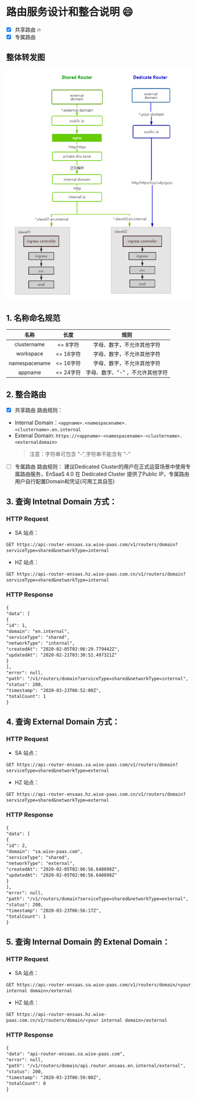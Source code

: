 # 路由服务设计和整合说明   :smile:

- [x] 共享路由  :fire:
- [x] 专属路由

## 整体转发图
![图片](images/router.png)


## 1. 名称命名规范  
| **名称**   | **长度**   | **规则**   |
|:----:|:----:|:----:|
| clustername | <= 8字符 | 字母、数字，不允许其他字符 |
| workspace | <= 16字符 | 字母、数字，不允许其他字符 |
| namespacename  | <= 16字符 | 字母、数字，不允许其他字符 |
| appname | <= 24字符 | 字母、数字、"-" ，不允许其他字符 |

## 2. 整合路由
- [x] 共享路由
路由规则：
- Internal Domain：`<appname>.<namespacename>.<clustername>.en.internal`
- Extenal Domain: `https://<appname>-<namespacename>-<clustername>.<externaldomain>`
  > 注意：<appname>字符串可包含 "-",<namespacename>字符串不能含有 "-"
  
- [ ] 专属路由
路由规则：
建议Dedicated Cluster的用户在正式运营场景中使用专属路由服务，EnSaaS 4.0 在 Dedicated Cluster 提供了Public IP，专属路由用户自行配置Domain和凭证(可用工具自签)

## 3. 查询 Intetnal Domain 方式：
### HTTP Request  
- SA 站点：
```
GET https://api-router-ensaas.sa.wise-paas.com/v1/routers/domain?serviceType=shared&networkType=internal
```
- HZ 站点：
```
GET https://api-router-ensaas.hz.wise-paas.com.cn/v1/routers/domain?serviceType=shared&networkType=internal
```
### HTTP Response
```
{
"data": [
{
"id": 1,
"domain": "en.internal",
"serviceType": "shared",
"networkType": "internal",
"createdAt": "2020-02-05T02:06:29.779442Z",
"updatedAt": "2020-02-21T03:30:52.497321Z"
}
],
"error": null,
"path": "/v1/routers/domain?serviceType=shared&networkType=internal",
"status": 200,
"timestamp": "2020-03-23T06:52:00Z",
"totalCount": 1
}
```
## 4. 查询 External Domain 方式：
### HTTP Request  
- SA 站点：
```
GET https://api-router-ensaas.sa.wise-paas.com/v1/routers/domain?serviceType=shared&networkType=external
```
- HZ 站点：
```
GET https://api-router-ensaas.hz.wise-paas.com.cn/v1/routers/domain?serviceType=shared&networkType=external
```
### HTTP Response
```
{
"data": [
{
"id": 2,
"domain": "sa.wise-paas.com",
"serviceType": "shared",
"networkType": "external",
"createdAt": "2020-02-05T02:06:56.648898Z",
"updatedAt": "2020-02-05T02:06:56.648898Z"
}
],
"error": null,
"path": "/v1/routers/domain?serviceType=shared&networkType=external",
"status": 200,
"timestamp": "2020-03-23T06:56:17Z",
"totalCount": 1
}
```
## 5. 查询 Internal Domain 的 Extenal Domain：
### HTTP Request  
- SA 站点：
```
GET https://api-router-ensaas.sa.wise-paas.com/v1/routers/domain/<your internal domain>/external
```
- HZ 站点：
```
GET https://api-router-ensaas.hz.wise-paas.com.cn/v1/routers/domain/<your internal domain>/external
```
### HTTP Response
```
{
"data": "api-router-ensaas.sa.wise-paas.com",
"error": null,
"path": "/v1/routers/domain/api.router.ensaas.en.internal/external",
"status": 200,
"timestamp": "2020-03-23T06:59:00Z",
"totalCount": 0
}
```


